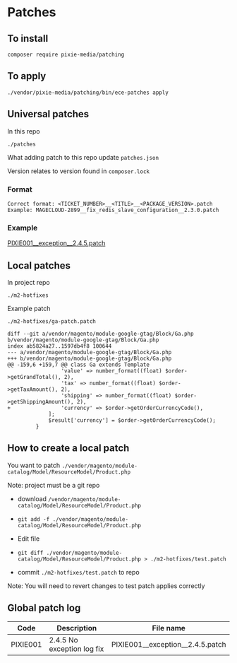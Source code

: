 # Patches

## To install

    composer require pixie-media/patching

## To apply

    ./vendor/pixie-media/patching/bin/ece-patches apply

## Universal patches

In this repo

    ./patches

What adding patch to this repo update `patches.json`

Version relates to version found in `composer.lock`

### Format

    Correct format: <TICKET_NUMBER>__<TITLE>__<PACKAGE_VERSION>.patch    
    Example: MAGECLOUD-2899__fix_redis_slave_configuration__2.3.0.patch

### Example

[PIXIE001__exception__2.4.5.patch](patches/PIXIE001__exception__2.4.5.patch)

## Local patches

In project repo

    ./m2-hotfixes

Example patch

    ./m2-hotfixes/ga-patch.patch

```
diff --git a/vendor/magento/module-google-gtag/Block/Ga.php b/vendor/magento/module-google-gtag/Block/Ga.php
index ab5824a27..1597db4f8 100644
--- a/vendor/magento/module-google-gtag/Block/Ga.php
+++ b/vendor/magento/module-google-gtag/Block/Ga.php
@@ -159,6 +159,7 @@ class Ga extends Template
                 'value' => number_format((float) $order->getGrandTotal(), 2),
                 'tax' => number_format((float) $order->getTaxAmount(), 2),
                 'shipping' => number_format((float) $order->getShippingAmount(), 2),
+                'currency' => $order->getOrderCurrencyCode(),
             ];
             $result['currency'] = $order->getOrderCurrencyCode();
         }

```

## How to create a local patch

You want to patch `./vendor/magento/module-catalog/Model/ResourceModel/Product.php`

Note: project must be a git repo

  -  download `/vendor/magento/module-catalog/Model/ResourceModel/Product.php`

  -  `git add -f ./vendor/magento/module-catalog/Model/ResourceModel/Product.php`

  -  Edit file

  -  `git diff ./vendor/magento/module-catalog/Model/ResourceModel/Product.php > ./m2-hotfixes/test.patch`

  -  commit `./m2-hotfixes/test.patch` to repo


Note: You will need to revert changes to test patch applies correctly

  ## Global patch log

| Code | Description | File name |
| ---------|----------|----------|
| PIXIE001 | 2.4.5 No exception log fix | PIXIE001__exception__2.4.5.patch |
